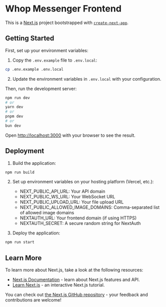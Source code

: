 # Whop Messenger Frontend

This is a [Next.js](https://nextjs.org) project bootstrapped with [`create-next-app`](https://nextjs.org/docs/app/api-reference/cli/create-next-app).

## Getting Started

First, set up your environment variables:

1. Copy the `.env.example` file to `.env.local`:

```bash
cp .env.example .env.local
```

2. Update the environment variables in `.env.local` with your configuration.

Then, run the development server:

```bash
npm run dev
# or
yarn dev
# or
pnpm dev
# or
bun dev
```

Open [http://localhost:3000](http://localhost:3000) with your browser to see the result.

## Deployment

1. Build the application:

```bash
npm run build
```

2. Set up environment variables on your hosting platform (Vercel, etc.):

   - NEXT_PUBLIC_API_URL: Your API domain
   - NEXT_PUBLIC_WS_URL: Your WebSocket URL
   - NEXT_PUBLIC_UPLOAD_URL: Your file upload URL
   - NEXT_PUBLIC_ALLOWED_IMAGE_DOMAINS: Comma-separated list of allowed image domains
   - NEXTAUTH_URL: Your frontend domain (if using HTTPS)
   - NEXTAUTH_SECRET: A secure random string for NextAuth

3. Deploy the application:

```bash
npm run start
```

## Learn More

To learn more about Next.js, take a look at the following resources:

- [Next.js Documentation](https://nextjs.org/docs) - learn about Next.js features and API.
- [Learn Next.js](https://nextjs.org/learn) - an interactive Next.js tutorial.

You can check out [the Next.js GitHub repository](https://github.com/vercel/next.js) - your feedback and contributions are welcome!
